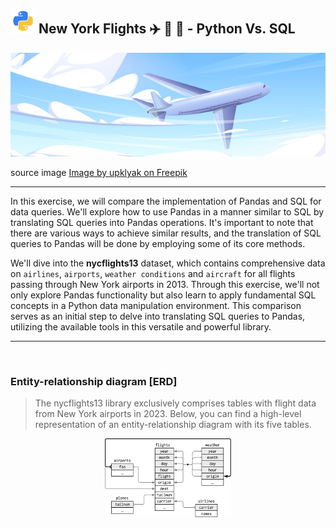 ## <img src="img/python-icon.png" width="40"> New York Flights ✈️ 🧳 🗽 - Python Vs. SQL


<p align="center">

![](img/fly-blue.jpeg)

source image [Image by upklyak on Freepik](https://www.freepik.com/free-vector/plane-fly-blue-sky-with-clouds_21388594.htm#page=3&query=flights%20illustration&position=19&from_view=search&track=ais&uuid=82650d86-0491-4a8c-8ac1-763986dbdfb7")

</p>

---

In this exercise, we will compare the implementation of Pandas and SQL for data queries. We'll explore how to use Pandas in a manner similar to SQL by translating SQL queries into Pandas operations. It's important to note that there are various ways to achieve similar results, and the translation of SQL queries to Pandas will be done by employing some of its core methods.

We'll dive into the **nycflights13** dataset, which contains comprehensive data on `airlines`, `airports`, `weather conditions` and `aircraft` for all flights passing through New York airports in 2013. Through this exercise, we'll not only explore Pandas functionality but also learn to apply fundamental SQL concepts in a Python data manipulation environment. This comparison serves as an initial step to delve into translating SQL queries to Pandas, utilizing the available tools in this versatile and powerful library.
<br>

---

<br>

### Entity-relationship diagram [ERD]

> The nycflights13 library exclusively comprises tables with flight data from New York airports in 2023. Below, you can find a high-level representation of an entity-relationship diagram with its five tables.

<p align="center">
<img src="img/nycflights.png" alt="nycflights" border="0" width="40%">
</p>